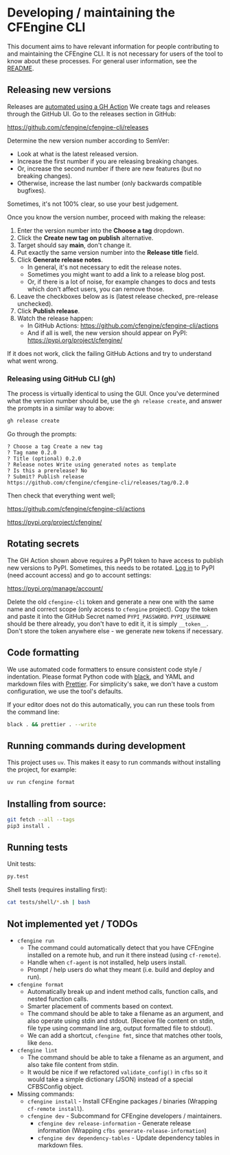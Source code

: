 # Developing / maintaining the CFEngine CLI

This document aims to have relevant information for people contributing to and maintaining the CFEngine CLI.
It is not necessary for users of the tool to know about these processes.
For general user information, see the [README](./README.md).

## Releasing new versions

Releases are [automated using a GH Action](https://github.com/cfengine/cfengine-cli/blob/main/.github/workflows/pypi-publish.yml)
We create tags and releases through the GitHub UI.
Go to the releases section in GitHub:

https://github.com/cfengine/cfengine-cli/releases

Determine the new version number according to SemVer:

- Look at what is the latest released version.
- Increase the first number if you are releasing breaking changes.
- Or, increase the second number if there are new features (but no breaking changes).
- Otherwise, increase the last number (only backwards compatible bugfixes).

Sometimes, it's not 100% clear, so use your best judgement.

Once you know the version number, proceed with making the release:

1. Enter the version number into the **Choose a tag** dropdown.
2. Click the **Create new tag on publish** alternative.
3. Target should say **main**, don't change it.
4. Put exactly the same version number into the **Release title** field.
5. Click **Generate release notes**.
   - In general, it's not necessary to edit the release notes.
   - Sometimes you might want to add a link to a release blog post.
   - Or, if there is a lot of noise, for example changes to docs and tests which don't affect users, you can remove those.
6. Leave the checkboxes below as is (latest release checked, pre-release unchecked).
7. Click **Publish release**.
8. Watch the release happen:
   - In GitHub Actions: https://github.com/cfengine/cfengine-cli/actions
   - And if all is well, the new version should appear on PyPI: https://pypi.org/project/cfengine/

If it does not work, click the failing GitHub Actions and try to understand what went wrong.

### Releasing using GitHub CLI (gh)

The process is virtually identical to using the GUI.
Once you've determined what the version number should be, use the `gh release create`, and answer the prompts in a similar way to above:

```bash
gh release create
```

Go through the prompts:

```
? Choose a tag Create a new tag
? Tag name 0.2.0
? Title (optional) 0.2.0
? Release notes Write using generated notes as template
? Is this a prerelease? No
? Submit? Publish release
https://github.com/cfengine/cfengine-cli/releases/tag/0.2.0
```

Then check that everything went well;

https://github.com/cfengine/cfengine-cli/actions

https://pypi.org/project/cfengine/

## Rotating secrets

The GH Action shown above requires a PyPI token to have access to publish new versions to PyPI.
Sometimes, this needs to be rotated.
[Log in](https://pypi.org/account/login/) to PyPI (need account access) and go to account settings:

https://pypi.org/manage/account/

Delete the old `cfengine-cli` token and generate a new one with the same name and correct scope (only access to `cfengine` project).
Copy the token and paste it into the GitHub Secret named `PYPI_PASSWORD`.
`PYPI_USERNAME` should be there already, you don't have to edit it, it is simply `__token__`.
Don't store the token anywhere else - we generate new tokens if necessary.

## Code formatting

We use automated code formatters to ensure consistent code style / indentation.
Please format Python code with [black](https://pypi.org/project/black/), and YAML and markdown files with [Prettier](https://prettier.io/).
For simplicity's sake, we don't have a custom configuration, we use the tool's defaults.

If your editor does not do this automatically, you can run these tools from the command line:

```bash
black . && prettier . --write
```

## Running commands during development

This project uses `uv`.
This makes it easy to run commands without installing the project, for example:

```bash
uv run cfengine format
```

## Installing from source:

```bash
git fetch --all --tags
pip3 install .
```

## Running tests

Unit tests:

```bash
py.test
```

Shell tests (requires installing first):

```bash
cat tests/shell/*.sh | bash
```

## Not implemented yet / TODOs

- `cfengine run`
  - The command could automatically detect that you have CFEngine installed on a remote hub, and run it there instead (using `cf-remote`).
  - Handle when `cf-agent` is not installed, help users install.
  - Prompt / help users do what they meant (i.e. build and deploy and run).
- `cfengine format`
  - Automatically break up and indent method calls, function calls, and nested function calls.
  - Smarter placement of comments based on context.
  - The command should be able to take a filename as an argument, and also operate using stdin and stdout.
    (Receive file content on stdin, file type using command line arg, output formatted file to stdout).
  - We can add a shortcut, `cfengine fmt`, since that matches other tools, like `deno`.
- `cfengine lint`
  - The command should be able to take a filename as an argument, and also take file content from stdin.
  - It would be nice if we refactored `validate_config()` in `cfbs` so it would take a simple dictionary (JSON) instead of a special CFBSConfig object.
- Missing commands:
  - `cfengine install` - Install CFEngine packages / binaries (Wrapping `cf-remote install`).
  - `cfengine dev` - Subcommand for CFEngine developers / maintainers.
    - `cfengine dev release-information` - Generate release information (Wrapping `cfbs generate-release-information`)
    - `cfengine dev dependency-tables` - Update dependency tables in markdown files.
